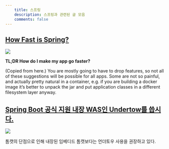 ```yaml
---
    title: 스프링
    description: 스프링과 관련된 글 모음
    comments: false
---
```


## [How Fast is Spring?](https://spring.io/blog/2018/12/12/how-fast-is-spring) 

![](https://docs.google.com/spreadsheets/d/e/2PACX-1vQpSEfx0Y1W9aD3XVyn91-S0jtUp2DRCQSy_W_LMGyMR91YLAQ1mL7MiR1BRd8VzshvtuxzL6WAnlxf/pubchart?oid=336485057&format=image)

**TL;DR How do I make my app go faster?**

(Copied from here.) You are mostly going to have to drop features, so not all of these suggestions will be possible for all apps. Some are not so painful, and actually pretty natural in a container, e.g. if you are building a docker image it’s better to unpack the jar and put application classes in a different filesystem layer anyway.

## [Spring Boot 공식 지원 내장 WAS인 Undertow를 씁시다.](https://zepinos.tistory.com/35?category=797552)  

![](https://www.nxter.org/wp-content/plugins/bb-plugin/img/no-image.png)  

톰캣의 단점으로 인해 내장된 임베디드 톰캣보다는 언더토우 사용을 권장하고 있다.